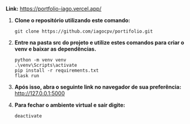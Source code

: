 **Link:**  https://portfolio-iago.vercel.app/

1. **Clone o repositório utilizando este comando:**

    ```
    git clone https://github.com/iagocpv/portifolio.git 
    ```

2. **Entre na pasta src do projeto e utilize estes comandos para criar o venv e baixar as dependências.**

    ```
    python -m venv venv
    .\venv\Scripts\activate
    pip install -r requirements.txt
    flask run
    ```

3. **Após isso, abra o seguinte link no navegador de sua preferência:** http://127.0.0.1:5000

4. **Para fechar o ambiente virtual e sair digite:**

    ```
    deactivate
    ```
